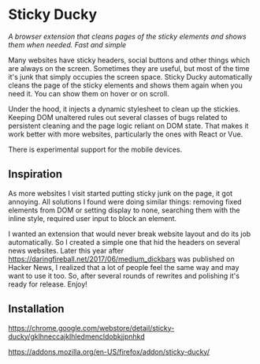 # Sticky Ducky

*A browser extension that cleans pages of the sticky elements and shows them when needed. Fast and simple* 

Many websites have sticky headers, social buttons and other things which are always on the screen. Sometimes they are useful, but most of the time it's junk that simply occupies the screen space.
Sticky Ducky automatically cleans the page of the sticky elements and shows them again when you need it. You can show them on hover or on scroll.

Under the hood, it injects a dynamic stylesheet to clean up the stickies. Keeping DOM unaltered rules out several classes of bugs related to persistent cleaning and the page logic reliant on DOM state. That makes it work better with more websites, particularly the ones with React or Vue. 

There is experimental support for the mobile devices.

## Inspiration
As more websites I visit started putting sticky junk on the page, it got annoying. All solutions I found were doing similar things: removing fixed elements from DOM or setting display to none, searching them with the inline style, required user input to block an element.

I wanted an extension that would never break website layout and do its job automatically. So I created a simple one that hid the headers on several news websites.
Later this year after https://daringfireball.net/2017/06/medium_dickbars was published on Hacker News, I realized that a lot of people feel the same way and may want to use it too.
So, after several rounds of rewrites and polishing it's ready for release. Enjoy!

## Installation

https://chrome.google.com/webstore/detail/sticky-ducky/gklhneccajklhledmencldobkjjpnhkd

https://addons.mozilla.org/en-US/firefox/addon/sticky-ducky/
